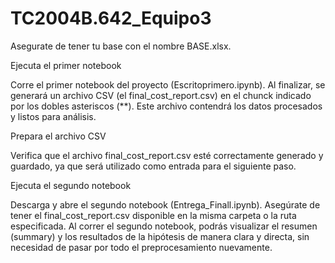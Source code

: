 # TC2004B.642_Equipo3

Asegurate de tener tu base con el nombre BASE.xlsx.

Ejecuta el primer notebook 

Corre el primer notebook del proyecto (Escritoprimero.ipynb). 
Al finalizar, se generará un archivo CSV (el final_cost_report.csv) en el chunck indicado por los dobles asteriscos (**).
Este archivo contendrá los datos procesados y listos para análisis.

Prepara el archivo CSV

Verifica que el archivo final_cost_report.csv esté correctamente generado y guardado, ya que será utilizado como entrada para el siguiente paso.

Ejecuta el segundo notebook 

Descarga y abre el segundo notebook (Entrega_Finall.ipynb).
Asegúrate de tener el final_cost_report.csv disponible en la misma carpeta o la ruta especificada.
Al correr el segundo notebook, podrás visualizar el resumen (summary) y los resultados de la hipótesis de manera clara y directa, sin necesidad de pasar por todo el preprocesamiento nuevamente.
